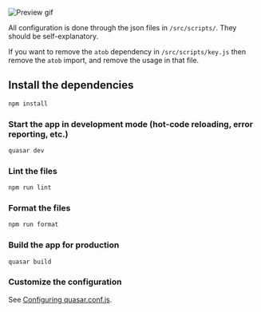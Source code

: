 ![Preview gif](./~github/preview.gif)

All configuration is done through the json files in `/src/scripts/`. They should be self-explanatory.

If you want to remove the `atob` dependency in `/src/scripts/key.js` then remove the `atob` import, and remove the usage in that file.

## Install the dependencies

```bash
npm install
```

### Start the app in development mode (hot-code reloading, error reporting, etc.)

```bash
quasar dev
```

### Lint the files

```bash
npm run lint
```

### Format the files

```bash
npm run format
```

### Build the app for production

```bash
quasar build
```

### Customize the configuration

See [Configuring quasar.conf.js](https://quasar.dev/quasar-cli/quasar-conf-js).

